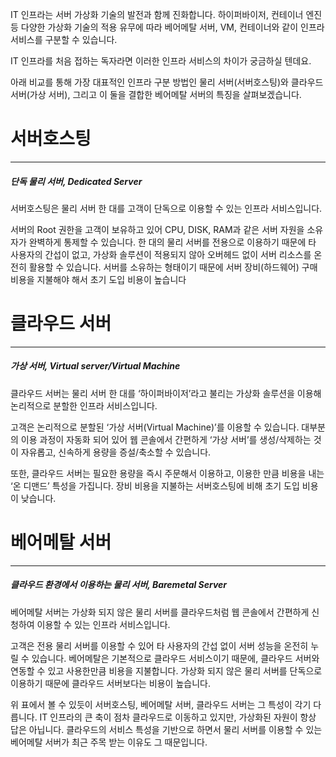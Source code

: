IT 인프라는 서버 가상화 기술의 발전과 함께 진화합니다. 하이퍼바이저, 컨테이너 엔진 등 다양한 가상화 기술의 적용 유무에 따라 베어메탈 서버, VM, 컨테이너와 같이 인프라 서비스를 구분할 수 있습니다.  
  
IT 인프라를 처음 접하는 독자라면 이러한 인프라 서비스의 차이가 궁금하실 텐데요.  
  
아래 비교를 통해 가장 대표적인 인프라 구분 방법인 물리 서버(서버호스팅)와 클라우드 서버(가상 서버), 그리고 이 둘을 결합한 베어메탈 서버의 특징을 살펴보겠습니다.

# 서버호스팅
---

##### 단독 물리 서버, Dedicated Server

서버호스팅은 물리 서버 한 대를 고객이 단독으로 이용할 수 있는 인프라 서비스입니다.  
  
서버의 Root 권한을 고객이 보유하고 있어 CPU, DISK, RAM과 같은 서버 자원을 소유자가 완벽하게 통제할 수 있습니다. 한 대의 물리 서버를 전용으로 이용하기 때문에 타 사용자의 간섭이 없고, 가상화 솔루션이 적용되지 않아 오버헤드 없이 서버 리소스를 온전히 활용할 수 있습니다. 서버를 소유하는 형태이기 때문에 서버 장비(하드웨어) 구매 비용을 지불해야 해서 초기 도입 비용이 높습니다

# 클라우드 서버
---
##### 가상 서버, Virtual server/Virtual Machine

클라우드 서버는 물리 서버 한 대를 ‘하이퍼바이저’라고 불리는 가상화 솔루션을 이용해 논리적으로 분할한 인프라 서비스입니다.

고객은 논리적으로 분할된 ‘가상 서버(Virtual Machine)’를 이용할 수 있습니다. 대부분의 이용 과정이 자동화 되어 있어 웹 콘솔에서 간편하게 ‘가상 서버’를 생성/삭제하는 것이 자유롭고, 신속하게 용량을 증설/축소할 수 있습니다.

또한, 클라우드 서버는 필요한 용량을 즉시 주문해서 이용하고, 이용한 만큼 비용을 내는 ‘온 디맨드’ 특성을 가집니다. 장비 비용을 지불하는 서버호스팅에 비해 초기 도입 비용이 낮습니다.

# 베어메탈 서버
---
##### 클라우드 환경에서 이용하는 물리 서버, Baremetal Server

베어메탈 서버는 가상화 되지 않은 물리 서버를 클라우드처럼 웹 콘솔에서 간편하게 신청하여 이용할 수 있는 인프라 서비스입니다.

고객은 전용 물리 서버를 이용할 수 있어 타 사용자의 간섭 없이 서버 성능을 온전히 누릴 수 있습니다. 베어메탈은 기본적으로 클라우드 서비스이기 때문에, 클라우드 서버와 연동할 수 있고 사용한만큼 비용을 지불합니다. 가상화 되지 않은 물리 서버를 단독으로 이용하기 때문에 클라우드 서버보다는 비용이 높습니다.


위 표에서 볼 수 있듯이 서버호스팅, 베어메탈 서버, 클라우드 서버는 그 특성이 각기 다릅니다. IT 인프라의 큰 축이 점차 클라우드로 이동하고 있지만, 가상화된 자원이 항상 답은 아닙니다. 클라우드의 서비스 특성을 기반으로 하면서 물리 서버를 이용할 수 있는 베어메탈 서버가 최근 주목 받는 이유도 그 때문입니다.